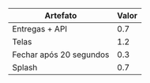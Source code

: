| Artefato                 | Valor |
|--------------------------|-------|
| Entregas + API           | 0.7   |
| Telas                    | 1.2   |
| Fechar após 20 segundos  | 0.3   |
| Splash                   | 0.7   |

